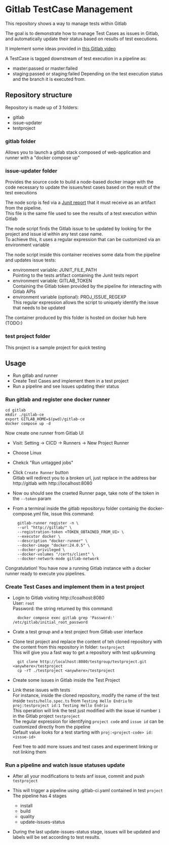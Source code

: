 # Gitlab TestCase Management

This repository shows a way to manage tests within Gitlab

The goal is to demonstrate how to manage Test Cases as issues in Gitlab, and automatically update their status based on results of test executions.

It implement some ideas provided in [this Gitlab video](https://www.youtube.com/watch?v=FPEfR4NrG_w)

A TestCase is tagged downstream of test execution in a pipeline as:
- master:passed or master:failed
- staging:passed or staging:failed
Depending on the test execution status and the branch it is executed from.

## Repository structure

Repository is made up of 3 folders:
- gitlab
- issue-updater
- testproject

### gitlab folder

Allows you to launch a gitlab stack composed of web-application and runner with a "docker compose up"

### issue-updater folder

Provides the source code to build a node-based docker image with the code necessary to update the issues/test cases based on the result of the test executions

The node scrip is fed via a [Junit report](https://docs.gitlab.com/ee/ci/testing/unit_test_reports.html) that it must receive as an artifact from the pipeline.  
This file is the same file used to see the results of a test execution within Gitlab

The node script finds the Gitlab issue to be updated by looking for the project and issue id within any test case name.  
To achieve this, it uses a regular expression that can be customized via an environment variable

The node script inside this container receives some data from the pipeline and updates issue tests:
* environment variable: JUNIT_FILE_PATH  
  Pointing to the tests artifact containing the Junit tests report
* environment variable: GITLAB_TOKEN  
  Containing the Gitlab token provided by the pipeline for interacting with Gitlab APIs
* environment variable (optional): PROJ_ISSUE_REGEXP  
  This regular expression allows the script to uniquely identify the issue that needs to be updated
  
The container produced by this folder is hosted on docker hub here (TODO:)

### test project folder

This project is a sample project for quick testing

## Usage

* Run gitlab and runner
* Create Test Cases and implement them in a test project
* Run a pipeline and see Issues updating their status

### Run gitlab and register one docker runner

    cd gitlab
    mkdir ./gitlab-ce
    export GITLAB_HOME=$(pwd)/gitlab-ce 
    docker compose up -d

Now create one runner from Gitlab UI
* Visit: Setting -> CICD -> Runners -> New Project Runner
* Choose Linux
* Chekck "Run untagged jobs"
* Click `Create Runner` button   
  Gitlab will redirect you to a broken url, just replace in the address bar http://gitlab with http://localhost:8080
* Now ou should see the craeted Runner page, take note of the token in the `--token` param
* From a terminal inside the gitlab repositoryu folder containig the docker-compose.yml file, issue this command:  

        gitlab-runner register -n \
        --url "http://gitlab/" \
        --registration-token <TOKEN_OBTAINED_FROM_UI> \
        --executor docker \
        --description "docker-runner" \
        --docker-image "docker:24.0.5" \
        --docker-privileged \
        --docker-volumes "/certs/client" \
        --docker-network-mode gitlab-network

Congratulation! You have now a running Gitlab instance with a docker runner ready to execute you pipelines.

### Create Test Cases and implement them in a test project

* Login to Gitlab visiting http://lcoalhost:8080  
  User: `root`  
  Password: the string returned by this command:  

        docker compose exec gitlab grep 'Password:' /etc/gitlab/initial_root_password

* Crate a test group and a test project from Gitlab user interface

* Clone test project and replace the content of teh cloned repository with the content from this repository in folder: `testproject`  
  This will give you a fast way to get a repository with test up&running  

        git clone http://localhost:8080/testgroup/testproject.git <anywhere>/testproject
        cp -rT ./testproject <anywhere>/testproject

* Create some issues in Gitlab inside the Test Project

* Link these issues with tests  
  For instance, inside the cloned repository, modify the name of the test inside `tests/hello.spec.ts` from `Testing Hello Endriu` to `proj:testproject id:1 Testing Hello Endriu`  
  This operation will link the test just modified with the issue id number `1` in the Gitlab project `testproject`  
  The regular expression for identifying `project code` and `issue id` can be customized directly from the pipeline  
  Default value looks for a test starting with `proj:<project-code> id:<issue-id>`   

  Feel free to add more issues and test cases and experiment linking or not linking them


### Run a pipeline and watch issue statuses update


* After all your modifications to tests anf issue, commit and push `testproject`  
  
* This will trigger a pipeline using .gitlab-ci.yaml contained in test `project`  
  The pipeline has 4 stages
    - install
    - build
    - quality
    - update-issues-status

  
* During the last update-issues-status stage, issues will be updated and labels will be set according to test results.
